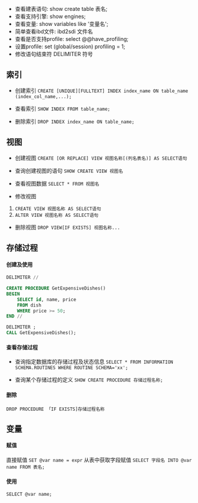 
- 查看建表语句: show create table 表名;
- 查看支持引擎: show engines;
- 查看变量: show variables like '变量名';
- 简单查看ibd文件: ibd2sdi 文件名
- 查看是否支持profile: select @@have_profiling;
- 设置profile: set (global/session) profiling = 1;
- 修改语句结束符 DELIMITER 符号


## 索引

- 创建索引
`CREATE [UNIQUE][FULLTEXT] INDEX index_name ON table_name (index_col_name,...);`

- 查看索引
`SHOW INDEX FROM table_name;`

- 删除索引
`DROP INDEX index_name ON table_name;`


## 视图
- 创建视图
`CREATE [OR REPLACE] VIEW 视图名称[(列名表名)] AS SELECT语句`

- 查询创建视图的语句
`SHOW CREATE VIEW 视图名`

- 查看视图数据
`SELECT * FROM 视图名`

- 修改视图
1. `CREATE VIEW 视图名称 AS SELECT语句`
2. `ALTER VIEW 视图名称 AS SELECT语句`

- 删除视图
`DROP VIEW[IF EXISTS] 视图名称...`

## 存储过程

#### 创建及使用

```sql
DELIMITER //

CREATE PROCEDURE GetExpensiveDishes()
BEGIN
    SELECT id, name, price
    FROM dish
    WHERE price >= 50;
END //

DELIMITER ;
CALL GetExpensiveDishes();
```

#### 查看存储过程
- 查询指定数据库的存储过程及状态信息
`SELECT * FROM INFORMATION SCHEMA.ROUTINES WHERE ROUTINE SCHEMA='xx';`

- 查询某个存储过程的定义
`SHOW CREATE PROCEDURE 存储过程名称;`

#### 删除
`DROP PROCEDURE 「IF EXISTS]存储过程名称`

## 变量

#### 赋值
直接赋值
`SET @var name = expr`
从表中获取字段赋值
`SELECT 字段名 INTO @var name FROM 表名;`
#### 使用
`SELECT @var name;`